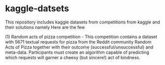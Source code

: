 # kaggle-datsets
This repository includes kaggle datasets from competitions from kaggle and their solutions namely 
 Here are the few
 
 (1) Random acts of pizza competition - This competition contains a dataset with 5671 textual requests for pizza from the Reddit community Random Acts of Pizza together with their outcome (successful/unsuccessful) and meta-data. Participants must create an algorithm capable of predicting which requests will garner a cheesy (but sincere!) act of kindness.

